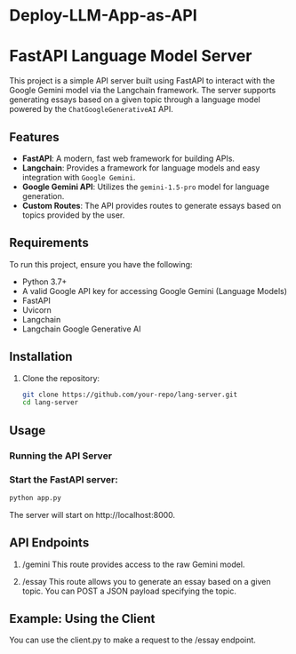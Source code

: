 ﻿# Deploy-LLM-App-as-API
# FastAPI Language Model Server

This project is a simple API server built using FastAPI to interact with the Google Gemini model via the Langchain framework. The server supports generating essays based on a given topic through a language model powered by the `ChatGoogleGenerativeAI` API.

## Features

- **FastAPI**: A modern, fast web framework for building APIs.
- **Langchain**: Provides a framework for language models and easy integration with `Google Gemini`.
- **Google Gemini API**: Utilizes the `gemini-1.5-pro` model for language generation.
- **Custom Routes**: The API provides routes to generate essays based on topics provided by the user.

## Requirements

To run this project, ensure you have the following:

- Python 3.7+
- A valid Google API key for accessing Google Gemini (Language Models)
- FastAPI
- Uvicorn
- Langchain
- Langchain Google Generative AI

## Installation

1. Clone the repository:
   ```bash
   git clone https://github.com/your-repo/lang-server.git
   cd lang-server
   ```
## Usage
### Running the API Server
### Start the FastAPI server:
```bash
python app.py
```
The server will start on http://localhost:8000.
## API Endpoints
1. /gemini
This route provides access to the raw Gemini model.

2. /essay
This route allows you to generate an essay based on a given topic. You can POST a JSON payload specifying the topic.

## Example: Using the Client
You can use the client.py to make a request to the /essay endpoint.

